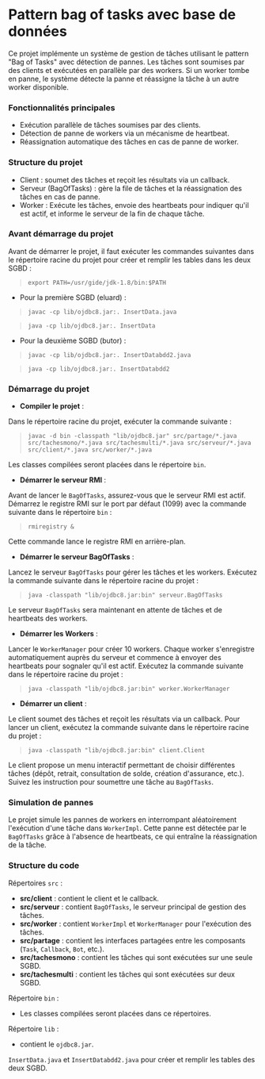 # Pattern bag of tasks avec base de données
Ce projet implémente un système de gestion de tâches utilisant le pattern "Bag of Tasks" avec détection de pannes. Les tâches sont soumises par des clients et exécutées en parallèle par des workers. Si un worker tombe en panne, le système détecte la panne et réassigne la tâche à un autre worker disponible.

### Fonctionnalités principales
- Exécution parallèle de tâches soumises par des clients.
- Détection de panne de workers via un mécanisme de heartbeat.
- Réassignation automatique des tâches en cas de panne de worker.

### Structure du projet
- Client : soumet des tâches et reçoit les résultats via un callback.
- Serveur (BagOfTasks) : gère la file de tâches et la réassignation des tâches en cas de panne.
- Worker : Exécute les tâches, envoie des heartbeats pour indiquer qu'il est actif, et informe le serveur de la fin de chaque tâche.


### Avant démarrage du projet
Avant de démarrer le projet, il faut exécuter les commandes suivantes dans le répertoire racine du projet pour créer et remplir les tables dans les deux SGBD :
> `export PATH=/usr/gide/jdk-1.8/bin:$PATH`

- Pour la première SGBD (eluard) :
> `javac -cp lib/ojdbc8.jar:. InsertData.java`

> `java -cp lib/ojdbc8.jar:. InsertData`

- Pour la deuxième SGBD (butor) :
> `javac -cp lib/ojdbc8.jar:. InsertDatabdd2.java`

> `java -cp lib/ojdbc8.jar:. InsertDatabdd2`

### Démarrage du projet
- **Compiler le projet** :

Dans le répertoire racine du projet, exécuter la commande suivante :
>`javac -d bin -classpath "lib/ojdbc8.jar" src/partage/*.java src/tachesmono/*.java src/tachesmulti/*.java src/serveur/*.java src/client/*.java src/worker/*.java`

Les classes compilées seront placées dans le répertoire `bin`.

- **Démarrer le serveur RMI** :

Avant de lancer le `BagOfTasks`, assurez-vous que le serveur RMI est actif. Démarrez le registre RMI sur le port par défaut (1099) avec la commande suivante dans le répertoire `bin` :
> `rmiregistry &`

Cette commande lance le registre RMI en arrière-plan.

- **Démarrer le serveur BagOfTasks** :

Lancez le serveur `BagOfTasks` pour gérer les tâches et les workers. Exécutez la commande suivante dans le répertoire racine du projet :
> `java -classpath "lib/ojdbc8.jar:bin" serveur.BagOfTasks`

Le serveur `BagOfTasks` sera maintenant en attente de tâches et de heartbeats des workers.

- **Démarrer les Workers** :

Lancer le `WorkerManager` pour créer 10 workers. Chaque worker s'enregistre automatiquement auprès du serveur et commence à envoyer des heartbeats pour sognaler qu'il est actif. Exécutez la commande suivante dans le répertoire racine du projet :
> `java -classpath "lib/ojdbc8.jar:bin" worker.WorkerManager`

- **Démarrer un client** :

Le client soumet des tâches et reçoit les résultats via un callback. Pour lancer un client, exécutez la commande suivante dans le répertoire racine du projet :
> `java -classpath "lib/ojdbc8.jar:bin" client.Client`

Le client propose un menu interactif permettant de choisir différentes tâches (dépôt, retrait, consultation de solde, création d'assurance, etc.). Suivez les instruction pour soumettre une tâche au `BagOfTasks`.


### Simulation de pannes
Le projet simule les pannes de workers en interrompant aléatoirement l'exécution d'une tâche dans `WorkerImpl`. Cette panne est détectée par le `BagOfTasks` grâce à l'absence de heartbeats, ce qui entraîne la réassignation de la tâche.


### Structure du code
Répertoires `src` :
- **src/client** : contient le client et le callback.
- **src/serveur** : contient `BagOfTasks`, le serveur principal de gestion des tâches.
- **src/worker** : contient `WorkerImpl` et `WorkerManager` pour l'exécution des tâches.
- **src/partage** : contient les interfaces partagées entre les composants (`Task`, `Callback`, `Bot`, etc.).
- **src/tachesmono** : contient les tâches qui sont exécutées sur une seule SGBD.
- **src/tachesmulti** : contient les tâches qui sont exécutées sur deux SGBD.

Répertoire `bin` :
- Les classes compilées seront placées dans ce répertoires.

Répertoire `lib` :
- contient le `ojdbc8.jar`.

`InsertData.java` et `InsertDatabdd2.java` pour créer et remplir les tables des deux SGBD.